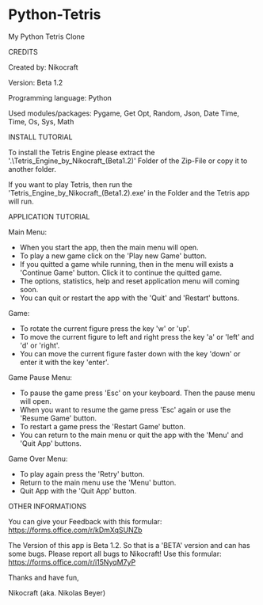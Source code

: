 # Python-Tetris
My Python Tetris Clone

CREDITS

Created by: Nikocraft

Version: Beta 1.2

Programming language: Python

Used modules/packages: Pygame, Get Opt, Random, Json, Date Time, Time, Os, Sys, Math


INSTALL TUTORIAL

To install the Tetris Engine please extract the '.\Tetris_Engine_by_Nikocraft_(Beta1.2)' Folder 
of the Zip-File or copy it to another folder.

If you want to play Tetris, then run the 'Tetris_Engine_by_Nikocraft_(Beta1.2).exe' in the
Folder and the Tetris app will run.


APPLICATION TUTORIAL

Main Menu:
- When you start the app, then the main menu will open.
- To play a new game click on the 'Play new Game' button.
- If you quitted a game while running, then in the menu will exists
  a 'Continue Game' button. Click it to continue the quitted game.
- The options, statistics, help and reset application menu will coming soon.
- You can quit or restart the app with the 'Quit' and 'Restart' buttons.

Game:
- To rotate the current figure press the key 'w' or 'up'.
- To move the current figure to left and right press the key 'a' or 'left' and 'd' or 'right'.
- You can move the current figure faster down with the key 'down' or enter it with the key 'enter'.

Game Pause Menu:
- To pause the game press 'Esc' on your keyboard. Then the pause menu will open.
- When you want to resume the game press 'Esc' again or use the 'Resume Game' button.
- To restart a game press the 'Restart Game' button.
- You can return to the main menu or quit the app with the 'Menu' and 'Quit App' buttons.

Game Over Menu:
- To play again press the 'Retry' button.
- Return to the main menu use the 'Menu' button.
- Quit App with the 'Quit App' button.


OTHER INFORMATIONS

You can give your Feedback with this formular:
https://forms.office.com/r/kDmXqSUNZb

The Version of this app is Beta 1.2.
So that is a 'BETA' version and can has some bugs.
Please report all bugs to Nikocraft! Use this formular:
https://forms.office.com/r/i15NyqM7yP

Thanks and have fun,

Nikocraft (aka. Nikolas Beyer)
